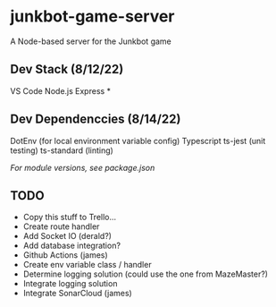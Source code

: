 # junkbot-game-server
A Node-based server for the Junkbot game

## Dev Stack (8/12/22)
VS Code
Node.js
Express *

## Dev Dependenccies (8/14/22)
DotEnv (for local environment variable config)
Typescript
ts-jest (unit testing)
ts-standard (linting)

_For module versions, see package.json_

## TODO
- Copy this stuff to Trello...
- Create route handler
- Add Socket IO (derald?)
- Add database integration?
- Github Actions (james)
- Create env variable class / handler
- Determine logging solution (could use the one from MazeMaster?)
- Integrate logging solution
- Integrate SonarCloud (james)
